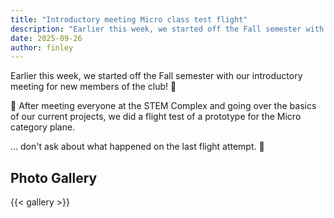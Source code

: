 ```yaml
---
title: "Introductory meeting Micro class test flight"
description: "Earlier this week, we started off the Fall semester with our introductory meeting for new members of the club! 🥳"
date: 2025-09-26
author: finley
---
```


Earlier this week, we started off the Fall semester with our introductory meeting for new members of the club! 🥳

🛫 After meeting everyone at the STEM Complex and going over the basics of our current projects, we did a flight test of a prototype for the Micro category plane.

... don't ask about what happened on the last flight attempt. 🛬


## Photo Gallery

{{< gallery >}}
